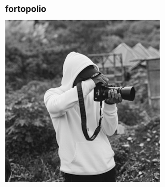 # fortopolio
![alt teks](https://github.com/andika282006/fortopolio/blob/main/fotoku.1.jpg?raw=true)
